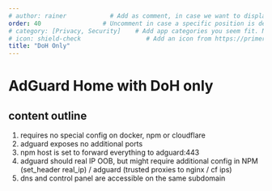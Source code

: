 ```yaml
---
# author: rainer            # Add as comment, in case we want to display authors down the road
order: 40                 # Uncomment in case a specific position is desired. Higher number > earlier position
# category: [Privacy, Security]    # Add app categories you seem fit. Not yet standardized.
# icon: shield-check                  # Add an icon from https://primer.github.io/octicons that fits the app / stack
title: "DoH Only"
---
```


# AdGuard Home with DoH only

## content outline

1. requires no special config on docker, npm or cloudflare
2. adguard exposes no additional ports
3. npm host is set to forward everything to adguard:443
4. adguard should real IP OOB, but might require additional config in NPM (set_header real_ip) / adguard (trusted proxies to nginx / cf ips)
5. dns and control panel are accessible on the same subdomain
